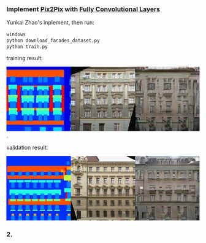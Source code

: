 
### Implement [Pix2Pix](https://phillipi.github.io/pix2pix/) with [Fully Convolutional Layers](https://arxiv.org/abs/1411.4038)

Yunkai Zhao's inplement, then run:

```
windows
python download_facades_dataset.py
python train.py
```
training result:

<img src="train_results\epoch_200\batch_0_sample_1.png" alt="alt text" width="800">.

validation result:

<img src="val_results\epoch_200\batch_9_sample_1.png" alt="alt text" width="800">

### 2.

